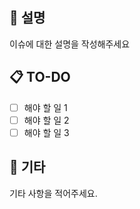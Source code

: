 ## 📄 설명

이슈에 대한 설명을 작성해주세요

## 📋 TO-DO

- [ ] 해야 할 일 1
- [ ] 해야 할 일 2
- [ ] 해야 할 일 3

## 🔔 기타

기타 사항을 적어주세요.
